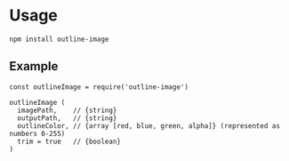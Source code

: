 # Usage

`npm install outline-image`

## Example
```
const outlineImage = require('outline-image')

outlineImage (
  imagePath,    // {string}
  outputPath,   // {string}
  outlineColor, // {array [red, blue, green, alpha]} (represented as numbers 0-255)
  trim = true   // {boolean}
)
```
